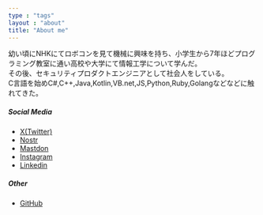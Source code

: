 ```yaml
---
type : "tags"
layout : "about"
title: "About me"
---
```


幼い頃にNHKにてロボコンを見て機械に興味を持ち、小学生から7年ほどプログラミング教室に通い高校や大学にて情報工学について学んだ。  
その後、セキュリティプロダクトエンジニアとして社会人をしている。  
C言語を始めC#,C++,Java,Kotlin,VB.net,JS,Python,Ruby,Golangなどなどに触れてきた。

##### Social Media

- [X(Twitter)](https://twitter.com/ROBO358)
- [Nostr](https://nostrpurple.com/s/robo358)
- [Mastdon](https://mstdn.jp/@ROBO358)
- [Instagram](https://www.instagram.com/robo358/)
- [Linkedin](https://linkedin.com/in/ryosuke-tsurudo-37b123296/)
 
##### Other

- [GitHub](https://github.com/ROBO358)
